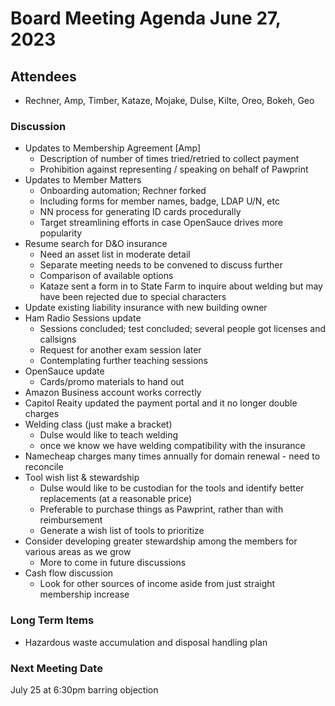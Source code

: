 # Board Meeting Agenda June 27, 2023

## Attendees
- Rechner, Amp, Timber, Kataze, Mojake, Dulse, Kilte, Oreo, Bokeh, Geo

### Discussion
- Updates to Membership Agreement [Amp]
  - Description of number of times tried/retried to collect payment
  - Prohibition against representing / speaking on behalf of Pawprint
- Updates to Member Matters 
  - Onboarding automation; Rechner forked
  - Including forms for member names, badge, LDAP U/N, etc
  - NN process for generating ID cards procedurally
  - Target streamlining efforts in case OpenSauce drives more popularity
- Resume search for D&O insurance
  - Need an asset list in moderate detail
  - Separate meeting needs to be convened to discuss further
  - Comparison of available options
  - Kataze sent a form in to State Farm to inquire about welding but may have been rejected due to special characters 
- Update existing liability insurance with new building owner
- Ham Radio Sessions update
  - Sessions concluded; test concluded; several people got licenses and callsigns
  - Request for another exam session later
  - Contemplating further teaching sessions
- OpenSauce update
  - Cards/promo materials to hand out
- Amazon Business account works correctly
- Capitol Reaity updated the payment portal and it no longer double charges
- Welding class (just make a bracket)
  - Dulse would like to teach welding
  - once we know we have welding compatibility with the insurance
- Namecheap charges many times annually for domain renewal - need to reconcile
- Tool wish list & stewardship
  - Dulse would like to be custodian for the tools and identify better replacements (at a reasonable price)
  - Preferable to purchase things as Pawprint, rather than with reimbursement
  - Generate a wish list of tools to prioritize
- Consider developing greater stewardship among the members for various areas as we grow
  - More to come in future discussions
- Cash flow discussion
  - Look for other sources of income aside from just straight membership increase

### Long Term Items
- Hazardous waste accumulation and disposal handling plan



### Next Meeting Date
July 25 at 6:30pm barring objection 
